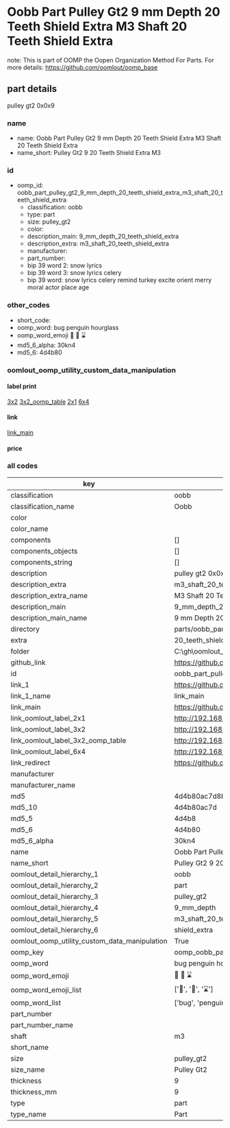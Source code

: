 # Oobb Part Pulley Gt2 9 mm Depth 20 Teeth Shield Extra M3 Shaft 20 Teeth Shield Extra  

note: This is part of OOMP the Oopen Organization Method For Parts. For more details: https://github.com/oomlout/oomp_base

##  part details
  



pulley gt2 0x0x9



### name
* name: Oobb Part Pulley Gt2 9 mm Depth 20 Teeth Shield Extra M3 Shaft 20 Teeth Shield Extra
* name_short: Pulley Gt2 9 20 Teeth Shield Extra M3
### id
* oomp_id: oobb_part_pulley_gt2_9_mm_depth_20_teeth_shield_extra_m3_shaft_20_teeth_shield_extra
  * classification: oobb
  * type: part
  * size: pulley_gt2
  * color: 
  * description_main: 9_mm_depth_20_teeth_shield_extra
  * description_extra: m3_shaft_20_teeth_shield_extra
  * manufacturer: 
  * part_number: 
  * bip 39 word 2: snow lyrics
  * bip 39 word 3: snow lyrics celery
  * bip 39 word: snow lyrics celery remind turkey excite orient merry moral actor place age

### other_codes
* short_code: 
* oomp_word: bug penguin hourglass
* oomp_word_emoji :bug: :penguin: :hourglass:
* md5_6_alpha: 30kn4
* md5_6: 4d4b80






### oomlout_oomp_utility_custom_data_manipulation
#### label print
[3x2](http://192.168.1.245:1112/?label=oomp%2030kn4)
[3x2_oomp_table](http://192.168.1.108:1112/?label=oomp%2030kn4)
[2x1](http://192.168.1.242:1112/?label=oomp%2030kn4)
[6x4](http://192.168.1.55:1112/?label=oomp%2030kn4)    

#### link

[link_main](https://github.com/oomlout/oomlout_oobb_version_4_generated_parts/tree/main/navigation_oomp/oobb/part/pulley_gt2/9_mm_depth_20_teeth_shield_extra/m3_shaft_20_teeth_shield_extra/part)                              

#### price







### all codes 
| key | value |  
| --- | --- |  
| classification | oobb |  
| classification_name | Oobb |  
| color |  |  
| color_name |  |  
| components | [] |  
| components_objects | [] |  
| components_string | [] |  
| description | pulley gt2 0x0x9 |  
| description_extra | m3_shaft_20_teeth_shield_extra |  
| description_extra_name | M3 Shaft 20 Teeth Shield Extra |  
| description_main | 9_mm_depth_20_teeth_shield_extra |  
| description_main_name | 9 mm Depth 20 Teeth Shield Extra |  
| directory | parts/oobb_part_pulley_gt2_9_mm_depth_20_teeth_shield_extra_m3_shaft_20_teeth_shield_extra |  
| extra | 20_teeth_shield |  
| folder | C:\gh\oomlout_oobb_version_4_generated_parts\parts\oobb_part_pulley_gt2_9_mm_depth_20_teeth_shield_extra_m3_shaft_20_teeth_shield_extra |  
| github_link | https://github.com/oomlout/oomlout_oomp_part_src/tree/main/parts/oobb_part_pulley_gt2_9_mm_depth_20_teeth_shield_extra_m3_shaft_20_teeth_shield_extra |  
| id | oobb_part_pulley_gt2_9_mm_depth_20_teeth_shield_extra_m3_shaft_20_teeth_shield_extra |  
| link_1 | https://github.com/oomlout/oomlout_oobb_version_4_generated_parts/tree/main/navigation_oomp/oobb/part/pulley_gt2/9_mm_depth_20_teeth_shield_extra/m3_shaft_20_teeth_shield_extra/part |  
| link_1_name | link_main |  
| link_main | https://github.com/oomlout/oomlout_oobb_version_4_generated_parts/tree/main/navigation_oomp/oobb/part/pulley_gt2/9_mm_depth_20_teeth_shield_extra/m3_shaft_20_teeth_shield_extra/part |  
| link_oomlout_label_2x1 | http://192.168.1.242:1112/?label=oomp%2030kn4 |  
| link_oomlout_label_3x2 | http://192.168.1.245:1112/?label=oomp%2030kn4 |  
| link_oomlout_label_3x2_oomp_table | http://192.168.1.108:1112/?label=oomp%2030kn4 |  
| link_oomlout_label_6x4 | http://192.168.1.55:1112/?label=oomp%2030kn4 |  
| link_redirect | https://github.com/oomlout/oomlout_oobb_version_4_generated_parts/tree/main/parts/oobb_pulley_gt2_09_ex_20_teeth_shield_sh_m3 |  
| manufacturer |  |  
| manufacturer_name |  |  
| md5 | 4d4b80ac7d8bb3913b755b5c4a215e6c |  
| md5_10 | 4d4b80ac7d |  
| md5_5 | 4d4b8 |  
| md5_6 | 4d4b80 |  
| md5_6_alpha | 30kn4 |  
| name | Oobb Part Pulley Gt2 9 mm Depth 20 Teeth Shield Extra M3 Shaft 20 Teeth Shield Extra |  
| name_short | Pulley Gt2 9 20 Teeth Shield Extra M3 |  
| oomlout_detail_hierarchy_1 | oobb |  
| oomlout_detail_hierarchy_2 | part |  
| oomlout_detail_hierarchy_3 | pulley_gt2 |  
| oomlout_detail_hierarchy_4 | 9_mm_depth |  
| oomlout_detail_hierarchy_5 | m3_shaft_20_teeth |  
| oomlout_detail_hierarchy_6 | shield_extra |  
| oomlout_oomp_utility_custom_data_manipulation | True |  
| oomp_key | oomp_oobb_part_pulley_gt2_9_mm_depth_20_teeth_shield_extra_m3_shaft_20_teeth_shield_extra |  
| oomp_word | bug penguin hourglass |  
| oomp_word_emoji | :bug: :penguin: :hourglass: |  
| oomp_word_emoji_list | [':bug:', ':penguin:', ':hourglass:'] |  
| oomp_word_list | ['bug', 'penguin', 'hourglass'] |  
| part_number |  |  
| part_number_name |  |  
| shaft | m3 |  
| short_name |  |  
| size | pulley_gt2 |  
| size_name | Pulley Gt2 |  
| thickness | 9 |  
| thickness_mm | 9 |  
| type | part |  
| type_name | Part |  
